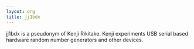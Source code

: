 ```yaml
---
layout: org
title: jj1bdx
---
```

jj1bdx is a pseudonym of Kenji Rikitake. Kenji experiments USB serial based hardware random number generators and other devices.
